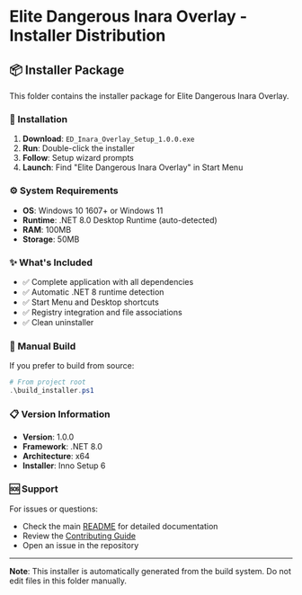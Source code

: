 # Elite Dangerous Inara Overlay - Installer Distribution

## 📦 Installer Package

This folder contains the installer package for Elite Dangerous Inara Overlay.

### 🚀 Installation

1. **Download**: `ED_Inara_Overlay_Setup_1.0.0.exe`
2. **Run**: Double-click the installer
3. **Follow**: Setup wizard prompts
4. **Launch**: Find "Elite Dangerous Inara Overlay" in Start Menu

### ⚙️ System Requirements

- **OS**: Windows 10 1607+ or Windows 11
- **Runtime**: .NET 8.0 Desktop Runtime (auto-detected)
- **RAM**: 100MB
- **Storage**: 50MB

### ✨ What's Included

- ✅ Complete application with all dependencies
- ✅ Automatic .NET 8 runtime detection
- ✅ Start Menu and Desktop shortcuts
- ✅ Registry integration and file associations
- ✅ Clean uninstaller

### 🔧 Manual Build

If you prefer to build from source:
```powershell
# From project root
.\build_installer.ps1
```

### 📋 Version Information

- **Version**: 1.0.0
- **Framework**: .NET 8.0
- **Architecture**: x64
- **Installer**: Inno Setup 6

### 🆘 Support

For issues or questions:
- Check the main [README](../README.md) for detailed documentation
- Review the [Contributing Guide](../Documentation/CONTRIBUTING.md)
- Open an issue in the repository

---

**Note**: This installer is automatically generated from the build system. Do not edit files in this folder manually.
